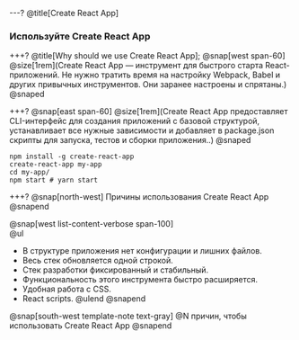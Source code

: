 ---?
@title[Create React App]
### Используйте Create React App

+++?
@title[Why should we use Create React App];
@snap[west span-60]
@size[1rem](Create React App — инструмент для быстрого старта React-приложений. Не нужно тратить время на настройку Webpack, Babel и других привычных инструментов. Они заранее настроены и спрятаны.)
@snaped

+++?
@snap[east span-60]
@size[1rem](Create React App предоставляет CLI-интерфейс для создания приложений с базовой структурой, устанавливает все нужные зависимости и добавляет в package.json скрипты для запуска, тестов и сборки приложения..)
@snaped
<br>
```
npm install -g create-react-app
create-react-app my-app
cd my-app/
npm start # yarn start
```

+++?
@snap[north-west]
Причины использования Create React App
@snapend

@snap[west list-content-verbose span-100]
<br>
@ul[](false)
- В структуре приложения нет конфигурации и лишних файлов.
- Весь стек обновляется одной строкой.
- Стек разработки фиксированный и стабильный.
- Функциональность этого инструмента быстро расширяется.
- Удобная работа с CSS.
- React scripts.
@ulend
@snapend

@snap[south-west template-note text-gray]
@N причин, чтобы использовать Create React App
@snapend